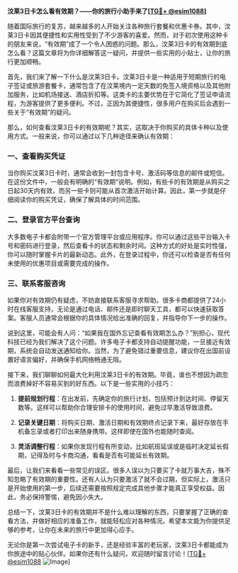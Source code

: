 **汶莱3日卡怎么看有效期？——你的旅行小助手来了[[TG💪+ @esim1088](https://t.me/s/esim1088)]**

随着国际旅行的复苏，越来越多的人开始关注各种旅行套餐和优惠卡券。其中，汶莱3日卡因其便捷性和实用性受到了不少游客的喜爱。然而，对于初次使用这种卡的朋友来说，“有效期”成了一个令人困惑的问题。那么，汶莱3日卡的有效期到底怎么看？这篇文章将为你详细解答这一疑问，并提供一些实用的小贴士，让你的旅行更加顺畅。

首先，我们来了解一下什么是汶莱3日卡。汶莱3日卡是一种适用于短期旅行的电子签证或旅游套餐卡，通常包含了在汶莱境内一定天数的免签入境资格以及其他附加服务，比如机场接送、酒店折扣等。这类卡的主要优势在于它简化了签证申请流程，为游客提供了更多便利。不过，正因为其便捷性，很多用户在购买后会遇到一些关于“有效期”的疑问。

那么，如何查看汶莱3日卡的有效期呢？其实，这取决于你购买的具体卡种以及使用方式。一般来说，你可以通过以下几种途径来确认有效期：

### 一、查看购买凭证

当你购买汶莱3日卡时，通常会收到一封包含卡号、激活码等信息的邮件或短信。在这份文件中，一般会有明确的“有效期”说明。例如，有些卡的有效期是从购买之日起30天内有效，而另一些卡则可能从首次激活开始计算。因此，第一步就是仔细阅读你的购买凭证，确保了解具体的时间范围。

### 二、登录官方平台查询

大多数电子卡都会附带一个官方管理平台或应用程序。你可以通过这些平台输入卡号和密码进行登录，然后查看卡的状态和剩余时间。这种方式的好处是实时性强，你可以随时掌握卡片的最新动态。此外，在登录过程中，你还可以检查是否有任何未使用的优惠项目或需要完成的操作。

### 三、联系客服咨询

如果你对有效期仍有疑虑，不妨直接联系客服寻求帮助。很多卡商都提供了24小时在线客服支持，无论是通过电话、邮件还是即时聊天工具，都可以快速获取答案。客服人员通常会根据你的具体情况给出准确的回复，并指导你下一步的操作。

说到这里，可能会有人问：“如果我在国外忘记查看有效期怎么办？”别担心，现代科技已经为我们解决了这个问题。许多电子卡都支持自动提醒功能，一旦接近有效期，系统会自动发送通知给你。当然，为了避免错过重要信息，建议你在出国前设置好语言偏好，并确保手机网络畅通无阻。

接下来，我们聊聊如何最大化利用汶莱3日卡的有效期。毕竟，谁也不想因为疏忽而浪费掉好不容易买到的好东西。以下是一些实用的小技巧：

1. **提前规划行程**：在出发前，先确定你的旅行计划，包括预计到达时间、停留天数等。这样可以帮助你合理安排卡的使用时间，避免过早激活导致浪费。

2. **记录关键日期**：将购买日期、激活日期和有效期终点记录下来，最好存放在手机备忘录或者打印出来随身携带。这样即使在国外也能随时查阅。

3. **灵活调整行程**：如果你发现行程有所变动，比如航班延误或是临时决定延长假期，记得及时与卡商沟通，看看是否有可能延长有效期。

最后，让我们来看看一些常见的误区。很多人误以为只要买了卡就万事大吉，殊不知忽略了有效期的重要性。还有人认为只要激活了就不会过期，但实际上，激活只是开始使用的第一步，后续还需要按照规定完成其他步骤才能真正享受权益。因此，务必保持警惕，避免因小失大。

总结一下，汶莱3日卡的有效期并不是什么难以理解的东西，只要掌握了正确的查看方法，并做好相应的准备工作，就能轻松应对各种情况。希望本文能为你提供足够的参考，让你在未来的旅行中更加得心应手。

无论你是第一次尝试电子卡的新手，还是经验丰富的老玩家，汶莱3日卡都能成为你旅途中的贴心伙伴。如果你还有什么疑问，欢迎随时留言讨论！[[TG💪+ @esim1088](https://t.me/s/esim1088) ![Image](https://i.postimg.cc/4NQfJmqS/Snipaste-2025-05-13-00-14-12.png)]